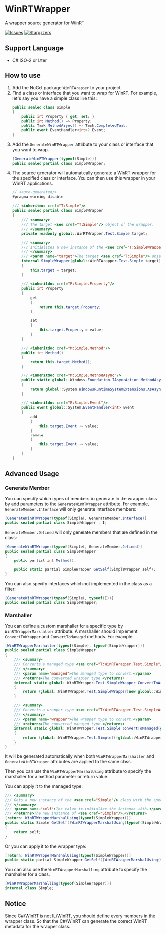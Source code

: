 # WinRTWrapper
A wrapper source generator for WinRT

[![Issues](https://img.shields.io/github/issues/wherewhere/WinRTWrapper.svg?label=Issues&style=flat-square)](https://github.com/wherewhere/WinRTWrapper/issues "Issues")
[![Stargazers](https://img.shields.io/github/stars/wherewhere/WinRTWrapper.svg?label=Stars&style=flat-square)](https://github.com/wherewhere/WinRTWrapper/stargazers "Stargazers")

## Support Language
- C# ISO-2 or later

## How to use
1. Add the NuGet package `WinRTWrapper` to your project.
2. Find a class or interface that you want to wrap for WinRT. For example, let's say you have a simple class like this:
   ```cs
   public sealed class Simple
   {
       public int Property { get; set; }
       public int Method() => Property;
       public Task MethodAsync() => Task.CompletedTask;
       public event EventHandler<int>? Event;
   }
   ```
3. Add the `GenerateWinRTWrapper` attribute to your class or interface that you want to wrap.
   ```cs
   [GenerateWinRTWrapper(typeof(Simple))]
   public sealed partial class SimpleWrapper;
   ```
4. The source generator will automatically generate a WinRT wrapper for the specified class or interface. You can then use this wrapper in your WinRT applications.
   ```cs
   // <auto-generated/>
   #pragma warning disable

   /// <inheritdoc cref="T:Simple"/>
   public sealed partial class SimpleWrapper
   {
       /// <summary>
       /// The target <see cref="T:Simple"/> object of the wrapper.
       /// </summary>
       private readonly global::WinRTWrapper.Test.Simple target;

       /// <summary>
       /// Initializes a new instance of the <see cref="T:SimpleWrapper"/> class with the specified target <see cref="T:Simple"/> object.
       /// </summary>
       /// <param name="target">The target <see cref="T:Simple"/> object.</param>
       internal SimpleWrapper(global::WinRTWrapper.Test.Simple target)
       {
           this.target = target;
       }

       /// <inheritdoc cref="P:Simple.Property"/>
       public int Property
       {
           get
           {
               return this.target.Property;
           }
        
           set
           {
               this.target.Property = value;
           }
       }

       /// <inheritdoc cref="M:Simple.Method"/>
       public int Method()
       {
           return this.target.Method();
       }

       /// <inheritdoc cref="M:Simple.MethodAsync"/>
       public static global::Windows.Foundation.IAsyncAction MethodAsync()
       {
           return global::System.WindowsRuntimeSystemExtensions.AsAsyncAction(this.target.MethodAsync());
       }

       /// <inheritdoc cref="E:Simple.Event"/>
       public event global::System.EventHandler<int> Event
       {
           add
           {
               this.target.Event += value;
           }
           remove
           {
               this.target.Event -= value;
           }
       }
   }
   ```

## Advanced Usage
### Generate Member
You can specify which types of members to generate in the wrapper class by add parameters to the `GenerateWinRTWrapper` attribute. For example, `GenerateMember.Interface` will only generate interface members:

```cs
[GenerateWinRTWrapper(typeof(Simple), GenerateMember.Interface)]
public sealed partial class SimpleWrapper : I;
```

`GenerateMember.Defined` will only generate members that are defined in the class:

```cs
[GenerateWinRTWrapper(typeof(Simple), GenerateMember.Defined)]
public sealed partial class SimpleWrapper
{
    public partial int Method();

    public static partial SimpleWrapper GetSelf(SimpleWrapper self);
}
```

You can also specify interfaces which not implemented in the class as a filter:

```cs
[GenerateWinRTWrapper(typeof(Simple), typeof(I))]
public sealed partial class SimpleWrapper;
```

### Marshaller
You can define a custom marshaller for a specific type by `WinRTWrapperMarshaller` attribute. A marshaller should implement `ConvertToWrapper` and `ConvertToManaged` methods. For example:

```cs
[WinRTWrapperMarshaller(typeof(Simple), typeof(SimpleWrapper))]
public sealed partial class SimpleWrapper
{
    /// <summary>
    /// Converts a managed type <see cref="T:WinRTWrapper.Test.Simple"/> to a wrapper type <see cref="T:WinRTWrapper.Test.SimpleWrapper"/>.
    /// </summary>
    /// <param name="managed">The managed type to convert.</param>
    /// <returns>The converted wrapper type.</returns>
    internal static global::WinRTWrapper.Test.SimpleWrapper ConvertToWrapper(global::WinRTWrapper.Test.Simple managed)
    {
        return (global::WinRTWrapper.Test.SimpleWrapper)new global::WinRTWrapper.Test.SimpleWrapper(managed);
    }

    /// <summary>
    /// Converts a wrapper type <see cref="T:WinRTWrapper.Test.SimpleWrapper"/> to a managed type <see cref="T:WinRTWrapper.Test.Simple"/>.
    /// </summary>
    /// <param name="wrapper">The wrapper type to convert.</param>
    /// <returns>The converted managed type.</returns>
    internal static global::WinRTWrapper.Test.Simple ConvertToManaged(global::WinRTWrapper.Test.SimpleWrapper wrapper)
    {
        return (global::WinRTWrapper.Test.Simple)((global::WinRTWrapper.Test.SimpleWrapper)wrapper).target;
    }
}
```

It will be generated automatically when both `WinRTWrapperMarshaller` and `GenerateWinRTWrapper` attributes are applied to the same class.

Then you can use the `WinRTWrapperMarshalUsing` attribute to specify the marshaller for a method parameter or return value.

You can apply it to the managed type:

```cs
/// <summary>
/// Gets a new instance of the <see cref="Simple"/> class with the specified value.
/// </summary>
/// <param name="self">The value to initialize the instance with.</param>
/// <returns>The new instance of <see cref="Simple"/>.</returns>
[return: WinRTWrapperMarshalUsing(typeof(SimpleWrapper))]
public static Simple GetSelf([WinRTWrapperMarshalUsing(typeof(SimpleWrapper))] Simple self)
{
    return self;
}
```

Or you can apply it to the wrapper type:

```cs
[return: WinRTWrapperMarshalUsing(typeof(SimpleWrapper))]
public static partial SimpleWrapper GetSelf([WinRTWrapperMarshalUsing(typeof(SimpleWrapper))] SimpleWrapper self);
```

You can also use the `WinRTWrapperMarshalling` attribute to specify the marshaller for a class.

```cs
[WinRTWrapperMarshalling(typeof(SimpleWrapper))]
internal class Simple;
```

## Notice
Since C#/WinRT is not IL/WinRT, you should define every members in the wrapper class. So that the C#/WinRT can generate the correct WinRT metadata for the wrapper class.
